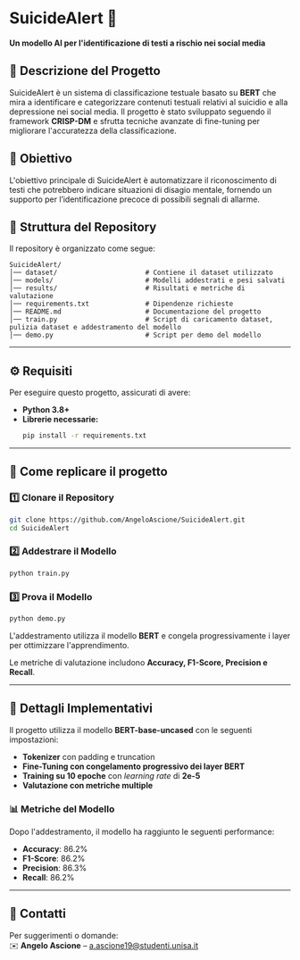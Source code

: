 # **SuicideAlert** 🛑  
**Un modello AI per l'identificazione di testi a rischio nei social media**  

## 📌 **Descrizione del Progetto**  
SuicideAlert è un sistema di classificazione testuale basato su **BERT** che mira a identificare e categorizzare contenuti testuali relativi al suicidio e alla depressione nei social media. Il progetto è stato sviluppato seguendo il framework **CRISP-DM** e sfrutta tecniche avanzate di fine-tuning per migliorare l'accuratezza della classificazione.  

## 🎯 **Obiettivo**  
L'obiettivo principale di SuicideAlert è automatizzare il riconoscimento di testi che potrebbero indicare situazioni di disagio mentale, fornendo un supporto per l’identificazione precoce di possibili segnali di allarme.  

## 📁 **Struttura del Repository**  
Il repository è organizzato come segue:  

```
SuicideAlert/
│── dataset/                      # Contiene il dataset utilizzato
│── models/                       # Modelli addestrati e pesi salvati
│── results/                      # Risultati e metriche di valutazione
│── requirements.txt              # Dipendenze richieste
│── README.md                     # Documentazione del progetto
│── train.py                      # Script di caricamento dataset, pulizia dataset e addestramento del modello
│── demo.py                       # Script per demo del modello
```

---

## ⚙️ **Requisiti**  
Per eseguire questo progetto, assicurati di avere:  
- **Python 3.8+**  
- **Librerie necessarie:**  
  ```bash
  pip install -r requirements.txt
  ```

---

## 🚀 **Come replicare il progetto**  

### **1️⃣ Clonare il Repository**
```bash
git clone https://github.com/AngeloAscione/SuicideAlert.git
cd SuicideAlert
```

### **2️⃣ Addestrare il Modello**
```bash
python train.py
```

### **3️⃣ Prova il Modello**
```bash
python demo.py
```
L'addestramento utilizza il modello **BERT** e congela progressivamente i layer per ottimizzare l'apprendimento.


Le metriche di valutazione includono **Accuracy, F1-Score, Precision e Recall**.

---

## 🔬 **Dettagli Implementativi**  
Il progetto utilizza il modello **BERT-base-uncased** con le seguenti impostazioni:  
- **Tokenizer** con padding e truncation  
- **Fine-Tuning con congelamento progressivo dei layer BERT**  
- **Training su 10 epoche** con *learning rate* di **2e-5**  
- **Valutazione con metriche multiple**  

### 📊 **Metriche del Modello**  
Dopo l'addestramento, il modello ha raggiunto le seguenti performance:  
- **Accuracy**: 86.2%  
- **F1-Score**: 86.2%  
- **Precision**: 86.3%  
- **Recall**: 86.2%  

---

## 📩 **Contatti**  
Per suggerimenti o domande:  
✉️ **Angelo Ascione** – [a.ascione19@studenti.unisa.it](mailto:a.ascione19@studenti.unisa.it)  
